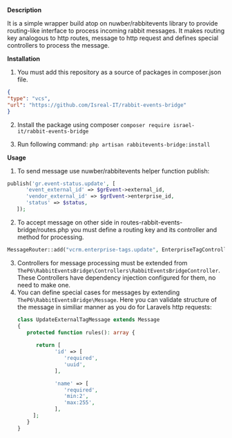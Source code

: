 **Description**

It is a simple wrapper build atop on nuwber/rabbitevents library to provide routing-like interface to process incoming rabbit messages.
It makes routing key analogous to http routes, message to http request and defines special controllers to process the message.

**Installation**

1. You must add this repository as a source of packages in composer.json file.
```json
{
"type": "vcs",
"url": "https://github.com/Isreal-IT/rabbit-events-bridge"
}
```
2. Install the package using composer
   `composer require israel-it/rabbit-events-bridge`

3. Run following command:
   `php artisan rabbitevents-bridge:install`
   
**Usage**

1. To send message use nuwber/rabbitevents helper function publish:
```php
publish('gr.event-status.update', [
      'event_external_id' => $grEvent->external_id,
      'vendor_external_id' => $grEvent->enterprise_id,
      'status' => $status,
   ]);
```

2. To accept message on other side in routes-rabbit-events-bridge/routes.php you must define a routing key and its controller and method for processing.
```php
MessageRouter::add("vcrm.enterprise-tags.update", EnterpriseTagController::class . '@update');
```
   
3. Controllers for message processing must be extended from `TheP6\RabbitEventsBridge\Controllers\RabbitEventsBridgeController`. These Controllers have dependency injection configured for them, no need to make one.
4. You can define special cases for messages by extending `TheP6\RabbitEventsBridge\Message`. Here you can validate structure of the message in similiar manner as you do for Laravels http requests:
   ```php
   class UpdateExternalTagMessage extends Message
   {
      protected function rules(): array {
         
         return [
               'id' => [
                  'required',
                  'uuid',
               ],

               'name' => [
                  'required',
                  'min:2',
                  'max:255',
               ],
        ];
      }
   }
